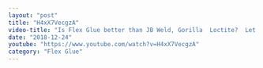 ```yaml
---
layout: "post"
title: "H4xX7VecgzA"
video-title: "Is Flex Glue better than JB Weld, Gorilla  Loctite?  Let's find out!"
date: "2018-12-24"
youtube: "https://www.youtube.com/watch?v=H4xX7VecgzA"
category: "Flex Glue"
---
```

<div class="space-y-1"></div>